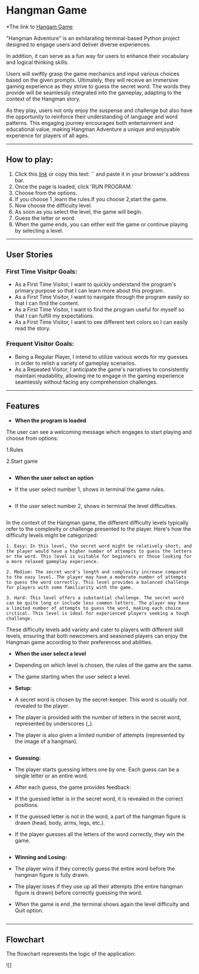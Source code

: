 # Hangman Game

*The link to [Hangam Game]()

"Hangman Adventure" is an exhilarating terminal-based Python project designed to engage users and deliver diverse experiences.

In addition, it can serve as a fun way for users to enhance their vocabulary and logical thinking skills.

Users will swiftly grasp the game mechanics and input various choices based on the given prompts. Ultimately, they will receive an immersive gaming experience as they strive to guess the secret word. The words they provide will be seamlessly integrated into the gameplay, adapting to the context of the Hangman story.

As they play, users not only enjoy the suspense and challenge but also have the opportunity to reinforce their understanding of language and word patterns. This engaging journey encourages both entertainment and educational value, making Hangman Adventure a unique and enjoyable experience for players of all ages.

---

## How to play:

  1. Click this *[link]()* or copy this text: `` and paste it in your browser's address bar.
  2. Once the page is loaded, click 'RUN PROGRAM.'
  3. Choose from the options.
  4. If you choose 1 ,learn the rules.If you choose 2,start the game.
  5. Now choose the difficulty level.
  6. As soon as you select the level, the game will begin.
  7. Guess the letter or word.
  8. When the game ends, you can either exit the game or continue playing by selecting a level.

---
## User Stories
### First Time Visitpr Goals:

* As a First Time Visitor, I want to quickly understand the program's primary purpose so that I can learn more about this program.
* As a First Time Visitor, I want to navigate through the program easily so that I can find the content.
* As a First Time Visitor, I want to find the program useful for myself so that I can fulfill my expectations.
* As a First Time Visitor, I want to see different text colors so I can easily read the story.

### Frequent Visitor Goals:

* Being a Regular Player, I intend to utilize various words for my guesses in order to relish a variety of gameplay scenarios.
* As a Repeated Visitor, I anticipate the game's narratives to consistently maintain readability, allowing me to engage in the gaming experience seamlessly without facing any comprehension challenges.

---

## Features

  - **When the program is loaded**

  The user can see a welcoming message which engages to start playing and choose from options:

   1.Rules

   2.Start game

  ![]()

  - **When the user select an option**

  - If the user select number 1, shows in terminal the game rules.

  ![]()
  
  - If the user select number 2, shows in terminal the level difficulties.

  ![]()

  In the context of the Hangman game, the different difficulty levels typically refer to the complexity or challenge presented to the player. Here's how the difficulty levels might be categorized:

    1. Easy: In this level, the secret word might be relatively short, and the player would have a higher number of attempts to guess the letters or the word. This level is suitable for beginners or those looking for a more relaxed gameplay experience.

    2. Medium: The secret word's length and complexity increase compared to the easy level. The player may have a moderate number of attempts to guess the word correctly. This level provides a balanced challenge for players with some familiarity with the game.

    3. Hard: This level offers a substantial challenge. The secret word can be quite long or include less common letters. The player may have a limited number of attempts to guess the word, making each choice critical. This level is ideal for experienced players seeking a tough challenge.

These difficulty levels add variety and cater to players with different skill levels, ensuring that both newcomers and seasoned players can enjoy the Hangman game according to their preferences and abilities.

  - **When the user select a level**

  - Depending on which level is chosen, the rules of the game are the same.

  - The game starting when the user select a level.


 - **Setup:**

 - A secret word is chosen by the secret-keeper. This  word is usually not revealed to the player.
 - The player is provided with the number of letters in the secret word, represented by underscores (_).
 - The player is also given a limited number of attempts (represented by the image of a hangman).

 ![]()

  - **Guessing:**
  
  - The player starts guessing letters one by one. Each guess can be a single letter or an entire word.
  - After each guess, the game provides feedback:
  - If the guessed letter is in the secret word, it is revealed in the correct positions.
  - If the guessed letter is not in the word, a part of the hangman figure is drawn (head, body, arms, legs, etc.).
  - If the player guesses all the letters of the word correctly, they win the game.

  ![]()

 - **Winning and Losing:**
        
 - The player wins if they correctly guess the entire word before the hangman figure is fully drawn.
 - The player loses if they use up all their attempts (the entire hangman figure is drawn) before correctly guessing the word.
 - When the game is end ,the terminal shows again the level difficulty and Quit option.

 ![]()

 ---

 ## Flowchart

 The flowchart represents the logic of the application:

  ![]


